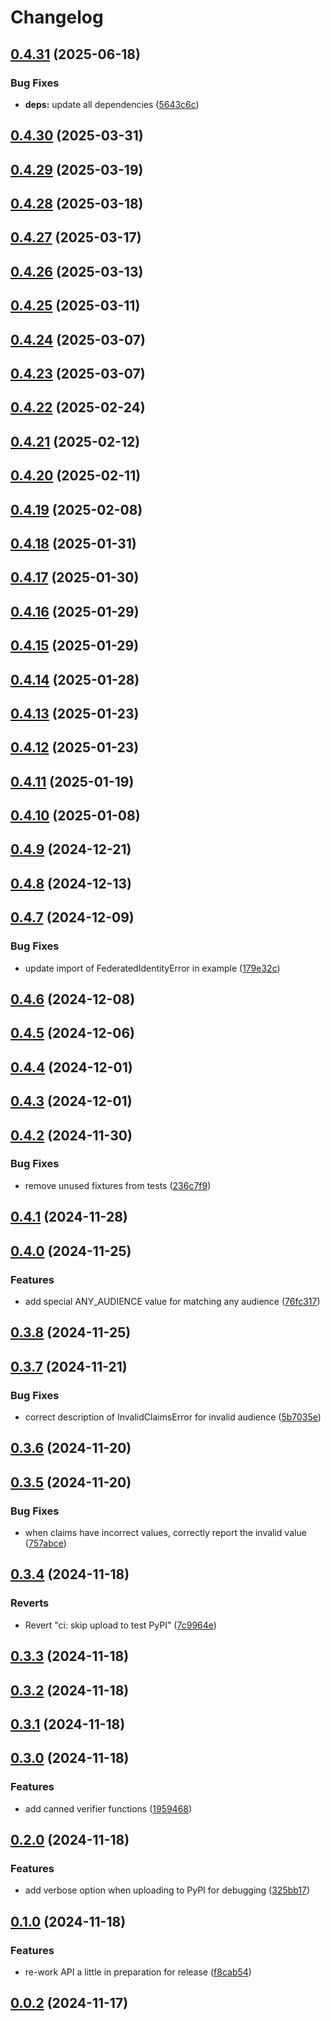 # Changelog

## [0.4.31](https://github.com/rjw57/verify-oidc-identity/compare/0.4.30...0.4.31) (2025-06-18)

### Bug Fixes

* **deps:** update all dependencies ([5643c6c](https://github.com/rjw57/verify-oidc-identity/commit/5643c6cef790b3df4e6c15ad920f245b43a0bd48))

## [0.4.30](https://github.com/rjw57/verify-oidc-identity/compare/0.4.29...0.4.30) (2025-03-31)

## [0.4.29](https://github.com/rjw57/verify-oidc-identity/compare/0.4.28...0.4.29) (2025-03-19)

## [0.4.28](https://github.com/rjw57/verify-oidc-identity/compare/0.4.27...0.4.28) (2025-03-18)

## [0.4.27](https://github.com/rjw57/verify-oidc-identity/compare/0.4.26...0.4.27) (2025-03-17)

## [0.4.26](https://github.com/rjw57/verify-oidc-identity/compare/0.4.25...0.4.26) (2025-03-13)

## [0.4.25](https://github.com/rjw57/verify-oidc-identity/compare/0.4.24...0.4.25) (2025-03-11)

## [0.4.24](https://github.com/rjw57/verify-oidc-identity/compare/0.4.23...0.4.24) (2025-03-07)

## [0.4.23](https://github.com/rjw57/verify-oidc-identity/compare/0.4.22...0.4.23) (2025-03-07)

## [0.4.22](https://github.com/rjw57/verify-oidc-identity/compare/0.4.21...0.4.22) (2025-02-24)

## [0.4.21](https://github.com/rjw57/verify-oidc-identity/compare/0.4.20...0.4.21) (2025-02-12)

## [0.4.20](https://github.com/rjw57/verify-oidc-identity/compare/0.4.19...0.4.20) (2025-02-11)

## [0.4.19](https://github.com/rjw57/verify-oidc-identity/compare/0.4.18...0.4.19) (2025-02-08)

## [0.4.18](https://github.com/rjw57/verify-oidc-identity/compare/0.4.17...0.4.18) (2025-01-31)

## [0.4.17](https://github.com/rjw57/verify-oidc-identity/compare/0.4.16...0.4.17) (2025-01-30)

## [0.4.16](https://github.com/rjw57/verify-oidc-identity/compare/0.4.15...0.4.16) (2025-01-29)

## [0.4.15](https://github.com/rjw57/verify-oidc-identity/compare/0.4.14...0.4.15) (2025-01-29)

## [0.4.14](https://github.com/rjw57/verify-oidc-identity/compare/0.4.13...0.4.14) (2025-01-28)

## [0.4.13](https://github.com/rjw57/verify-oidc-identity/compare/0.4.12...0.4.13) (2025-01-23)

## [0.4.12](https://github.com/rjw57/verify-oidc-identity/compare/0.4.11...0.4.12) (2025-01-23)

## [0.4.11](https://github.com/rjw57/verify-oidc-identity/compare/0.4.10...0.4.11) (2025-01-19)

## [0.4.10](https://github.com/rjw57/verify-oidc-identity/compare/0.4.9...0.4.10) (2025-01-08)

## [0.4.9](https://github.com/rjw57/verify-oidc-identity/compare/0.4.8...0.4.9) (2024-12-21)

## [0.4.8](https://github.com/rjw57/verify-oidc-identity/compare/0.4.7...0.4.8) (2024-12-13)

## [0.4.7](https://github.com/rjw57/verify-oidc-identity/compare/0.4.6...0.4.7) (2024-12-09)

### Bug Fixes

* update import of FederatedIdentityError in example ([179e32c](https://github.com/rjw57/verify-oidc-identity/commit/179e32c5e6fd25b891380e96d367630cd9a3c641))

## [0.4.6](https://github.com/rjw57/verify-oidc-identity/compare/0.4.5...0.4.6) (2024-12-08)

## [0.4.5](https://github.com/rjw57/verify-oidc-identity/compare/0.4.4...0.4.5) (2024-12-06)

## [0.4.4](https://github.com/rjw57/verify-oidc-identity/compare/0.4.3...0.4.4) (2024-12-01)

## [0.4.3](https://github.com/rjw57/verify-oidc-identity/compare/0.4.2...0.4.3) (2024-12-01)

## [0.4.2](https://github.com/rjw57/verify-oidc-identity/compare/0.4.1...0.4.2) (2024-11-30)

### Bug Fixes

* remove unused fixtures from tests ([236c7f9](https://github.com/rjw57/verify-oidc-identity/commit/236c7f9459f47e888972e3e14a0d97552016e096))

## [0.4.1](https://github.com/rjw57/verify-oidc-identity/compare/0.4.0...0.4.1) (2024-11-28)

## [0.4.0](https://github.com/rjw57/verify-oidc-identity/compare/0.3.8...0.4.0) (2024-11-25)

### Features

* add special ANY_AUDIENCE value for matching any audience ([76fc317](https://github.com/rjw57/verify-oidc-identity/commit/76fc3177cfc12cbcc9002f14465277bb2a334311))

## [0.3.8](https://github.com/rjw57/verify-oidc-identity/compare/0.3.7...0.3.8) (2024-11-25)

## [0.3.7](https://github.com/rjw57/verify-oidc-identity/compare/0.3.6...0.3.7) (2024-11-21)

### Bug Fixes

* correct description of InvalidClaimsError for invalid audience ([5b7035e](https://github.com/rjw57/verify-oidc-identity/commit/5b7035eb7a3e361f80a8cb3d292372da6d81e63b))

## [0.3.6](https://github.com/rjw57/verify-oidc-identity/compare/0.3.5...0.3.6) (2024-11-20)

## [0.3.5](https://github.com/rjw57/verify-oidc-identity/compare/0.3.4...0.3.5) (2024-11-20)

### Bug Fixes

* when claims have incorrect values, correctly report the invalid value ([757abce](https://github.com/rjw57/verify-oidc-identity/commit/757abce3a4ebf11af14ba988a5597b799a346c8c))

## [0.3.4](https://github.com/rjw57/verify-oidc-identity/compare/0.3.3...0.3.4) (2024-11-18)

### Reverts

* Revert "ci: skip upload to test PyPI" ([7c9964e](https://github.com/rjw57/verify-oidc-identity/commit/7c9964e888683a747d4e4797e45df7ffbda4cec2))

## [0.3.3](https://github.com/rjw57/verify-oidc-identity/compare/0.3.2...0.3.3) (2024-11-18)

## [0.3.2](https://github.com/rjw57/verify-oidc-identity/compare/0.3.1...0.3.2) (2024-11-18)

## [0.3.1](https://github.com/rjw57/verify-oidc-identity/compare/0.3.0...0.3.1) (2024-11-18)

## [0.3.0](https://github.com/rjw57/verify-oidc-identity/compare/0.2.0...0.3.0) (2024-11-18)

### Features

* add canned verifier functions ([1959468](https://github.com/rjw57/verify-oidc-identity/commit/195946816cc74e9fd59bc2103536adca4c868866))

## [0.2.0](https://github.com/rjw57/verify-oidc-identity/compare/0.1.0...0.2.0) (2024-11-18)

### Features

* add verbose option when uploading to PyPI for debugging ([325bb17](https://github.com/rjw57/verify-oidc-identity/commit/325bb1718ce20c8fdaa9715392e682d41188242d))

## [0.1.0](https://github.com/rjw57/verify-oidc-identity/compare/0.0.2...0.1.0) (2024-11-18)

### Features

* re-work API a little in preparation for release ([f8cab54](https://github.com/rjw57/verify-oidc-identity/commit/f8cab5451e903d86b770e640bb6fe21813f82c2f))

## [0.0.2](https://github.com/rjw57/verify-oidc-identity/compare/0.0.1...0.0.2) (2024-11-17)
